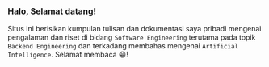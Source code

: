 ### Halo, Selamat datang! 
Situs ini berisikan kumpulan tulisan dan dokumentasi saya pribadi mengenai pengalaman dan riset di bidang `Software Engineering` terutama pada topik `Backend Engineering` dan terkadang membahas mengenai `Artificial Intelligence`. Selamat membaca 😁!